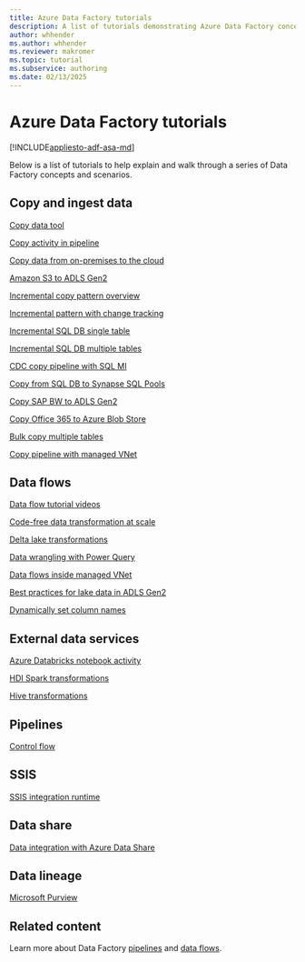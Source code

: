 ```yaml
---
title: Azure Data Factory tutorials
description: A list of tutorials demonstrating Azure Data Factory concepts
author: whhender
ms.author: whhender
ms.reviewer: makromer
ms.topic: tutorial
ms.subservice: authoring
ms.date: 02/13/2025
---
```


# Azure Data Factory tutorials

[!INCLUDE[appliesto-adf-asa-md](includes/appliesto-adf-asa-md.md)]

Below is a list of tutorials to help explain and walk through a series of Data Factory concepts and scenarios.

## Copy and ingest data

[Copy data tool](tutorial-copy-data-tool.md)

[Copy activity in pipeline](tutorial-copy-data-portal.md)

[Copy data from on-premises to the cloud](tutorial-hybrid-copy-data-tool.md)

[Amazon S3 to ADLS Gen2](load-azure-data-lake-storage-gen2.md)

[Incremental copy pattern overview](tutorial-incremental-copy-overview.md)

[Incremental pattern with change tracking](tutorial-incremental-copy-change-tracking-feature-portal.md)

[Incremental SQL DB single table](tutorial-incremental-copy-portal.md)

[Incremental SQL DB multiple tables](tutorial-incremental-copy-multiple-tables-portal.md)

[CDC copy pipeline with SQL MI](tutorial-incremental-copy-change-data-capture-feature-portal.md)

[Copy from SQL DB to Synapse SQL Pools](load-azure-sql-data-warehouse.md)

[Copy SAP BW to ADLS Gen2](load-sap-bw-data.md)

[Copy Office 365 to Azure Blob Store](load-office-365-data.md)

[Bulk copy multiple tables](tutorial-bulk-copy-portal.md)

[Copy pipeline with managed VNet](tutorial-copy-data-portal-private.md)

## Data flows

[Data flow tutorial videos](data-flow-tutorials.md)

[Code-free data transformation at scale](tutorial-data-flow.md)

[Delta lake transformations](tutorial-data-flow-delta-lake.md)

[Data wrangling with Power Query](wrangling-tutorial.md)

[Data flows inside managed VNet](tutorial-data-flow-private.md)

[Best practices for lake data in ADLS Gen2](tutorial-data-flow-write-to-lake.md)

[Dynamically set column names](data-flow-tutorials.md)

## External data services

[Azure Databricks notebook activity](transform-data-using-databricks-notebook.md)

[HDI Spark transformations](tutorial-transform-data-spark-portal.md)

[Hive transformations](tutorial-transform-data-hive-virtual-network-portal.md)

## Pipelines

[Control flow](tutorial-control-flow-portal.md)

## SSIS

[SSIS integration runtime](tutorial-deploy-ssis-packages-azure.md)

## Data share

[Data integration with Azure Data Share](lab-data-flow-data-share.md)

## Data lineage

[Microsoft Purview](turorial-push-lineage-to-purview.md)

## Related content
Learn more about Data Factory [pipelines](concepts-pipelines-activities.md) and [data flows](concepts-data-flow-overview.md).
